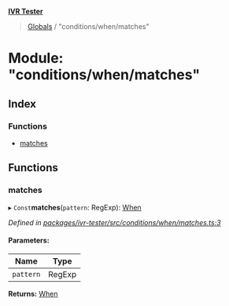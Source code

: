 **[IVR Tester](../README.md)**

> [Globals](../README.md) / "conditions/when/matches"

# Module: "conditions/when/matches"

## Index

### Functions

* [matches](_conditions_when_matches_.md#matches)

## Functions

### matches

▸ `Const`**matches**(`pattern`: RegExp): [When](_conditions_when_when_.md#when)

*Defined in [packages/ivr-tester/src/conditions/when/matches.ts:3](https://github.com/SketchingDev/ivr-tester/blob/8c13d10/packages/ivr-tester/src/conditions/when/matches.ts#L3)*

#### Parameters:

Name | Type |
------ | ------ |
`pattern` | RegExp |

**Returns:** [When](_conditions_when_when_.md#when)
